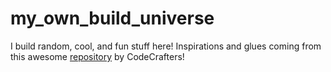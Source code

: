 # my_own_build_universe
I build random, cool, and fun stuff here!
Inspirations and glues coming from this awesome <a href="https://github.com/codecrafters-io/build-your-own-x">repository</a> by CodeCrafters!
